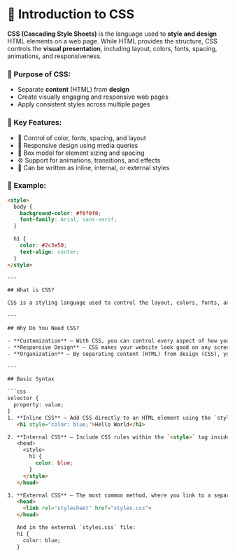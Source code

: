# 🎨 Introduction to CSS

**CSS (Cascading Style Sheets)** is the language used to **style and design** HTML elements on a web page. While HTML provides the structure, CSS controls the **visual presentation**, including layout, colors, fonts, spacing, animations, and responsiveness.

### 🎯 Purpose of CSS:
- Separate **content** (HTML) from **design**
- Create visually engaging and responsive web pages
- Apply consistent styles across multiple pages

### 🔑 Key Features:
- 🎨 Control of color, fonts, spacing, and layout
- 📱 Responsive design using media queries
- 🧱 Box model for element sizing and spacing
- ⚙️ Support for animations, transitions, and effects
- 🧩 Can be written as inline, internal, or external styles

### 📘 Example:
```html
<style>
  body {
    background-color: #f0f0f0;
    font-family: Arial, sans-serif;
  }

  h1 {
    color: #2c3e50;
    text-align: center;
  }
</style>

---

## What is CSS?

CSS is a styling language used to control the layout, colors, fonts, and overall appearance of your website. It’s how you turn simple HTML into something beautiful and user-friendly.

---

## Why Do You Need CSS?

- **Customization** – With CSS, you can control every aspect of how your page looks, like text colors, background colors, fonts, and more.
- **Responsive Design** – CSS makes your website look good on any screen size, whether it's a phone, tablet, or desktop.
- **Organization** – By separating content (HTML) from design (CSS), your code becomes cleaner and easier to manage.

---

## Basic Syntax

```css
selector {
  property: value;
}
1. **Inline CSS** – Add CSS directly to an HTML element using the `style` attribute:
   <h1 style="color: blue;">Hello World</h1>

2. **Internal CSS** – Include CSS rules within the `<style>` tag inside the `<head>` section of your HTML:
   <head>
     <style>
       h1 {
         color: blue;
       }
     </style>
   </head>

3. **External CSS** – The most common method, where you link to a separate `.css` file from your HTML:
   <head>
     <link rel="stylesheet" href="styles.css">
   </head>

   And in the external `styles.css` file:
   h1 {
     color: blue;
   }
  
